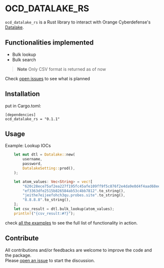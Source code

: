 # OCD_DATALAKE_RS
`ocd_datalake_rs` is a Rust library to interact with Orange Cyberdefense's [Datalake](https://datalake.cert.orangecyberdefense.com/).  

## Functionalities implemented
* Bulk lookup
* Bulk search

> **Note**
> Only CSV format is returned as of now 

Check [open issues](https://github.com/cert-orangecyberdefense/ocd-datalake-rs/issues) to see what is planned
## Installation
put in Cargo.toml:
```
[dependencies]
ocd_datalake_rs = "0.1.1"
```

## Usage

Example: Lookup IOCs
````rust
    let mut dtl = Datalake::new(
        username,
        password,
        DatalakeSetting::prod(),
    );

    let atom_values: Vec<String> = vec![
        "620c28ece75af2ea227f195fc45afe109ff9f5c876f2e4da9e0d4f4aad68ee8e".to_string(),
        "ef3363dfe2515b826584ab53c4bb7812".to_string(),
        "jeithe7eijeefohch3qu.probes.site".to_string(),
        "8.8.8.8".to_string(),
    ];
    let csv_result = dtl.bulk_lookup(atom_values);
    println!("{csv_result:#?}");
````

check [all the examples](https://github.com/cert-orangecyberdefense/ocd-datalake-rs/tree/master/examples) to see the full list of functionality in action.

## Contribute

All contributions and/or feedbacks are welcome to improve the code and the package.  
Please [open an issue](https://github.com/cert-orangecyberdefense/ocd-datalake-rs/issues/new) to start the discussion.
